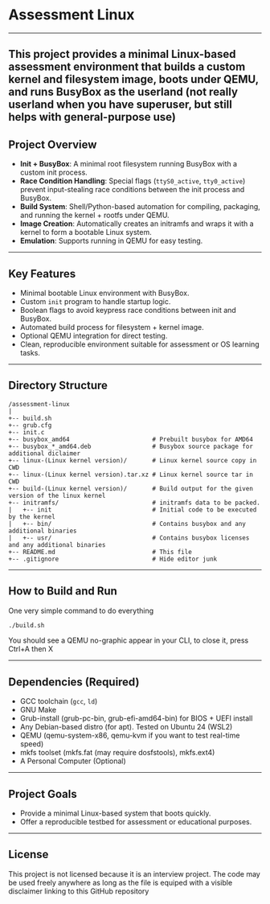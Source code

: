 # Assessment Linux

---

This project provides a **minimal Linux-based assessment environment** that builds a custom kernel and filesystem image, boots under QEMU, and runs BusyBox as the userland (not really userland when you have superuser, but still helps with general-purpose use)
---

## Project Overview

* **Init + BusyBox**: A minimal root filesystem running BusyBox with a custom init process.
* **Race Condition Handling**: Special flags (`ttyS0_active`, `tty0_active`) prevent input-stealing race conditions between the init process and BusyBox.
* **Build System**: Shell/Python-based automation for compiling, packaging, and running the kernel + rootfs under QEMU.
* **Image Creation**: Automatically creates an initramfs and wraps it with a kernel to form a bootable Linux system.
* **Emulation**: Supports running in QEMU for easy testing.

---

## Key Features

* Minimal bootable Linux environment with BusyBox.
* Custom `init` program to handle startup logic.
* Boolean flags to avoid keypress race conditions between init and BusyBox.
* Automated build process for filesystem + kernel image.
* Optional QEMU integration for direct testing.
* Clean, reproducible environment suitable for assessment or OS learning tasks.

---

## Directory Structure

```
/assessment-linux
|
+-- build.sh
+-- grub.cfg
+-- init.c
+-- busybox_amd64                       # Prebuilt busybox for AMD64
+-- busybox_*_amd64.deb                 # Busybox source package for additional diclaimer
+-- linux-(Linux kernel version)/       # Linux kernel source copy in CWD
+-- linux-(Linux kernel version).tar.xz # Linux kernel source tar in CWD
+-- build-(Linux kernel version)/       # Build output for the given version of the linux kernel
+-- initramfs/                          # initramfs data to be packed.
|   +-- init                            # Initial code to be executed by the kernel
|   +-- bin/                            # Contains busybox and any additional binaries
|   +-- usr/                            # Contains busybox licenses and any additional binaries
+-- README.md                           # This file
+-- .gitignore                          # Hide editor junk
```

---

## How to Build and Run

One very simple command to do everything

```bash
./build.sh
```

You should see a QEMU no-graphic appear in your CLI, to close it, press Ctrl+A then X

---

## Dependencies (Required)

* GCC toolchain (`gcc`, `ld`)
* GNU Make
* Grub-install (grub-pc-bin, grub-efi-amd64-bin) for BIOS + UEFI install
* Any Debian-based distro (for apt). Tested on Ubuntu 24 (WSL2)
* QEMU (qemu-system-x86, qemu-kvm if you want to test real-time speed)
* mkfs toolset (mkfs.fat (may require dosfstools), mkfs.ext4)
* A Personal Computer (Optional)

---

## Project Goals

* Provide a minimal Linux-based system that boots quickly.
* Offer a reproducible testbed for assessment or educational purposes.

---

## License

This project is not licensed because it is an interview project. The code may be used freely anywhere as long as the file is equiped with a visible disclaimer linking to this GitHub repository
